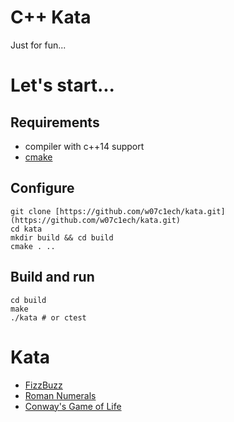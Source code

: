 # C++ Kata
Just for fun...

# Let's start...

## Requirements
* compiler with c++14 support
* [cmake](https://cmake.org)

## Configure

    git clone [https://github.com/w07c1ech/kata.git](https://github.com/w07c1ech/kata.git)
    cd kata
    mkdir build && cd build
    cmake . ..

## Build and run

    cd build
    make
    ./kata # or ctest

# Kata
* [FizzBuzz](http://codingdojo.org/kata/FizzBuzz)
* [Roman Numerals](http://codingdojo.org/kata/RomanNumerals)
* [Conway's Game of Life](http://codingdojo.org/kata/GameOfLife)
